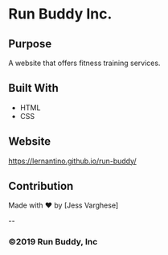 # Run Buddy Inc.

## Purpose
A website that offers fitness training services.

## Built With
* HTML
* CSS

## Website
https://lernantino.github.io/run-buddy/

## Contribution
Made with ❤️ by [Jess Varghese]

--

### ©️2019 Run Buddy, Inc 
